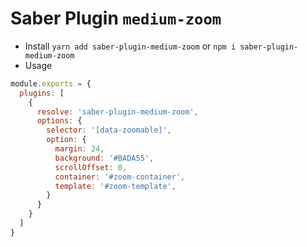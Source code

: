 # Saber Plugin `medium-zoom`

- Install `yarn add saber-plugin-medium-zoom` or `npm i saber-plugin-medium-zoom`
- Usage

```js
module.exports = {
  plugins: [
    {
      resolve: 'saber-plugin-medium-zoom',
      options: {
        selector: '[data-zoomable]',
        option: {
          margin: 24,
          background: '#BADA55',
          scrollOffset: 0,
          container: '#zoom-container',
          template: '#zoom-template',
        }
      }
    }
  ]
}
```
